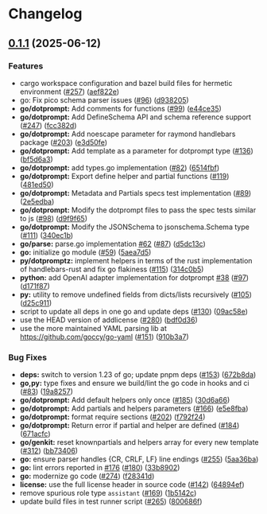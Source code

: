 # Changelog

## [0.1.1](https://github.com/threhan/dotprompt/compare/dotprompt-go-v0.1.0...dotprompt-go-0.1.1) (2025-06-12)


### Features

* cargo workspace configuration and bazel build files for hermetic environment ([#257](https://github.com/threhan/dotprompt/issues/257)) ([aef822e](https://github.com/threhan/dotprompt/commit/aef822ed484d256ba95a3544e132a9b33e0dc02d))
* go: Fix pico schema parser issues ([#96](https://github.com/threhan/dotprompt/issues/96)) ([d938205](https://github.com/threhan/dotprompt/commit/d938205f28c96cd42a399797c121961d1d146344))
* **go/dotprompt:** Add comments for functions ([#99](https://github.com/threhan/dotprompt/issues/99)) ([e44ce35](https://github.com/threhan/dotprompt/commit/e44ce350803f67b39e006106656423e21ed2d850))
* **go/dotprompt:** Add DefineSchema API and schema reference support ([#247](https://github.com/threhan/dotprompt/issues/247)) ([fcc382d](https://github.com/threhan/dotprompt/commit/fcc382d89b84e400f93e62aba89d006ad168fdfb))
* **go/dotprompt:** Add noescape parameter for raymond handlebars package ([#203](https://github.com/threhan/dotprompt/issues/203)) ([e3d50fe](https://github.com/threhan/dotprompt/commit/e3d50fede7a75dad1631103f0402ec8a4f2a3bbb))
* **go/dotprompt:** Add template as a parameter for dotprompt type ([#136](https://github.com/threhan/dotprompt/issues/136)) ([bf5d6a3](https://github.com/threhan/dotprompt/commit/bf5d6a36d5999493e090be848014bf3f5a7ca54e))
* **go/dotprompt:** add types.go implementation ([#82](https://github.com/threhan/dotprompt/issues/82)) ([6514fbf](https://github.com/threhan/dotprompt/commit/6514fbf27c35ab60dea6968f167b103236da7a77))
* **go/dotprompt:** Export define helper and partial functions ([#119](https://github.com/threhan/dotprompt/issues/119)) ([481ed50](https://github.com/threhan/dotprompt/commit/481ed5034233f9158407a38a348c7b0a8cd88ff6))
* **go/dotprompt:** Metadata and Partials specs test implementation  ([#89](https://github.com/threhan/dotprompt/issues/89)) ([2e5edba](https://github.com/threhan/dotprompt/commit/2e5edbaec59923e2136472302ae5bc5c29d31957))
* **go/dotprompt:** Modify the dotprompt files to pass the spec tests similar to js ([#98](https://github.com/threhan/dotprompt/issues/98)) ([d9f9f65](https://github.com/threhan/dotprompt/commit/d9f9f6510b4612049c2a004dd530cae60ebd0398))
* **go/dotprompt:** Modify the JSONSchema to jsonschema.Schema type ([#111](https://github.com/threhan/dotprompt/issues/111)) ([340ec1b](https://github.com/threhan/dotprompt/commit/340ec1b1c36554043cf9ac0ad7c423161971f202))
* **go/parse:** parse.go implementation [#62](https://github.com/threhan/dotprompt/issues/62) ([#87](https://github.com/threhan/dotprompt/issues/87)) ([d5dc13c](https://github.com/threhan/dotprompt/commit/d5dc13c0bf0437875a3b133511ffed474a8b3bf9))
* **go:** initialize go module ([#59](https://github.com/threhan/dotprompt/issues/59)) ([5aea7d5](https://github.com/threhan/dotprompt/commit/5aea7d5bb8ffe030b9dc267156886b1c946f693d))
* **py/dotpromptz:** implement helpers in terms of the rust implementation of handlebars-rust and fix go flakiness ([#115](https://github.com/threhan/dotprompt/issues/115)) ([314c0b5](https://github.com/threhan/dotprompt/commit/314c0b5182aaad25bf4cfccb8207faa60f63256f))
* **python:** add OpenAI adapter implementation for dotprompt [#38](https://github.com/threhan/dotprompt/issues/38) ([#97](https://github.com/threhan/dotprompt/issues/97)) ([d171f87](https://github.com/threhan/dotprompt/commit/d171f8792ecf08f446e18ea3bbd5309cafa1d8a3))
* **py:** utility to remove undefined fields from dicts/lists recursively ([#105](https://github.com/threhan/dotprompt/issues/105)) ([d25c911](https://github.com/threhan/dotprompt/commit/d25c911bc1e84e5691b961a4c38a8bcd73c80aa0))
* script to update all deps in one go and update deps ([#130](https://github.com/threhan/dotprompt/issues/130)) ([09ac58e](https://github.com/threhan/dotprompt/commit/09ac58e4512fae817a63f731ac0db80967842436))
* use the HEAD version of addlicense ([#280](https://github.com/threhan/dotprompt/issues/280)) ([bdf0d36](https://github.com/threhan/dotprompt/commit/bdf0d36a430a363de4163f48394546cba884eaaf))
* use the more maintained YAML parsing lib at https://github.com/goccy/go-yaml ([#151](https://github.com/threhan/dotprompt/issues/151)) ([910b3a7](https://github.com/threhan/dotprompt/commit/910b3a72f3756296c3b01b96936a5bc4c9fa88ef))


### Bug Fixes

* **deps:** switch to version 1.23 of go; update pnpm deps ([#153](https://github.com/threhan/dotprompt/issues/153)) ([672b8da](https://github.com/threhan/dotprompt/commit/672b8da68e784abd17a14f9f1f292d9b65b88a80))
* **go,py:** type fixes and ensure we build/lint the go code in hooks and ci ([#83](https://github.com/threhan/dotprompt/issues/83)) ([19a8257](https://github.com/threhan/dotprompt/commit/19a8257f4f73b776229d5324a0366fd9a79c20aa))
* **go/dotprompt:** Add default helpers only once ([#185](https://github.com/threhan/dotprompt/issues/185)) ([30d6a66](https://github.com/threhan/dotprompt/commit/30d6a6673f4406c496d35b812c2cb664b81d06c6))
* **go/dotprompt:** Add partials and helpers parameters ([#166](https://github.com/threhan/dotprompt/issues/166)) ([e5e8fba](https://github.com/threhan/dotprompt/commit/e5e8fba19c9a2d5f2b9b73c758f759883baf79e4))
* **go/dotprompt:** format require sections ([#202](https://github.com/threhan/dotprompt/issues/202)) ([f792f24](https://github.com/threhan/dotprompt/commit/f792f2402fd72b75f1afcebaa9f336f69915fddc))
* **go/dotprompt:** Return error if partial and helper are defined ([#184](https://github.com/threhan/dotprompt/issues/184)) ([671acfc](https://github.com/threhan/dotprompt/commit/671acfc2c0b3bc4c9f5ae50b4c5a89422d54fa50))
* **go/genkit:** reset knownpartials and helpers array for every new template ([#312](https://github.com/threhan/dotprompt/issues/312)) ([bb73406](https://github.com/threhan/dotprompt/commit/bb73406b05ca769c7d2b50497f0d3cedc40b0e27))
* **go:** ensure parser handles {CR, CRLF, LF} line endings ([#255](https://github.com/threhan/dotprompt/issues/255)) ([5aa36ba](https://github.com/threhan/dotprompt/commit/5aa36baa8078d10503762ac52b44b5187a924c2f))
* **go:** lint errors reported in [#176](https://github.com/threhan/dotprompt/issues/176) ([#180](https://github.com/threhan/dotprompt/issues/180)) ([33b8902](https://github.com/threhan/dotprompt/commit/33b89021a268c376a5aa48c79fe52b5d6d548ec4))
* **go:** modernize go code ([#274](https://github.com/threhan/dotprompt/issues/274)) ([f28341d](https://github.com/threhan/dotprompt/commit/f28341d912e8b6a61372fe363bc549d1fdd9f40d))
* **license:** use the full license header in source code ([#142](https://github.com/threhan/dotprompt/issues/142)) ([64894ef](https://github.com/threhan/dotprompt/commit/64894ef898876b861c6c244d522f634cd8fcc842))
* remove spurious role type `assistant` ([#169](https://github.com/threhan/dotprompt/issues/169)) ([1b5142c](https://github.com/threhan/dotprompt/commit/1b5142c4a7ad20ef722d438cefa0b93a82d7adbb))
* update build files in test runner script ([#265](https://github.com/threhan/dotprompt/issues/265)) ([800686f](https://github.com/threhan/dotprompt/commit/800686f529fa48fcb05998e73fe16d330df91124))
